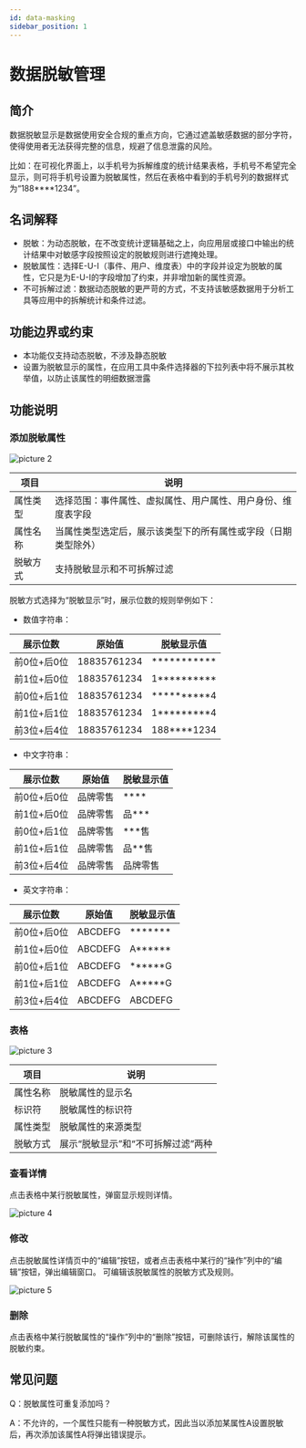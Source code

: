 ```yaml
---
id: data-masking
sidebar_position: 1
---
```


# 数据脱敏管理

## 简介[](#jian-jie)

数据脱敏显示是数据使用安全合规的重点方向，它通过遮盖敏感数据的部分字符，使得使用者无法获得完整的信息，规避了信息泄露的风险。

比如：在可视化界面上，以手机号为拆解维度的统计结果表格，手机号不希望完全显示，则可将手机号设置为脱敏属性，然后在表格中看到的手机号列的数据样式为“188****1234”。

## 名词解释[](#ming-ci-jie-shi)

- 脱敏：为动态脱敏，在不改变统计逻辑基础之上，向应用层或接口中输出的统计结果中对敏感字段按照设定的脱敏规则进行遮掩处理。
- 脱敏属性：选择E-U-I（事件、用户、维度表）中的字段并设定为脱敏的属性，它只是为E-U-I的字段增加了约束，并非增加新的属性资源。
- 不可拆解过滤：数据动态脱敏的更严苛的方式，不支持该敏感数据用于分析工具等应用中的拆解统计和条件过滤。

## 功能边界或约束[](#gong-neng-bian-jie-huo-yue-shu)

- 本功能仅支持动态脱敏，不涉及静态脱敏
- 设置为脱敏显示的属性，在应用工具中条件选择器的下拉列表中将不展示其枚举值，以防止该属性的明细数据泄露

## 功能说明[](#gong-neng-shuo-ming)

### 添加脱敏属性[](#tian-jia-tuo-min-shu-xing)
![picture 2](/img/6fbf2d983a6bd9d727c454cf45ad5fa4a7b6c09ada712a584e0874eab23a1353_pic_1671707286243_2022-12-22.png)  

| 项目  | 说明  |
| --- | --- |
| 属性类型 | 选择范围：事件属性、虚拟属性、用户属性、用户身份、维度表字段 |
| 属性名称 | 当属性类型选定后，展示该类型下的所有属性或字段（日期类型除外） |
| 脱敏方式 | 支持脱敏显示和不可拆解过滤 |

脱敏方式选择为“脱敏显示”时，展示位数的规则举例如下：

- 数值字符串：

| 展示位数  | 原始值  | 脱敏显示值 |
| --- | --- | --- |
| 前0位+后0位 | 18835761234 | *********** |
| 前1位+后0位 | 18835761234 | 1********** |
| 前0位+后1位 | 18835761234 | **********4 |
| 前1位+后1位 | 18835761234 | 1*********4 |
| 前3位+后4位 | 18835761234 | 188****1234 |

- 中文字符串：

| 展示位数  | 原始值  | 脱敏显示值 |
| --- | --- | --- |
| 前0位+后0位 | 品牌零售 | **** |
| 前1位+后0位 | 品牌零售 | 品*** |
| 前0位+后1位 | 品牌零售 | ***售 |
| 前1位+后1位 | 品牌零售 | 品**售 |
| 前3位+后4位 | 品牌零售 | 品牌零售 |

- 英文字符串：

| 展示位数  | 原始值  | 脱敏显示值 |
| --- | --- | --- |
| 前0位+后0位 | ABCDEFG | ******* |
| 前1位+后0位 | ABCDEFG | A****** |
| 前0位+后1位 | ABCDEFG | ******G |
| 前1位+后1位 | ABCDEFG | A*****G |
| 前3位+后4位 | ABCDEFG | ABCDEFG |

### 表格

![picture 3](/img/819df0fe54e34c7f846868d4471dcd133247fd01725ac7322d054254e77f4ab2_pic_1671707910278_2022-12-22.png)  

| 项目  | 说明  |
| --- | --- |
| 属性名称 | 脱敏属性的显示名 |
| 标识符 | 脱敏属性的标识符 |
| 属性类型 | 脱敏属性的来源类型 |
| 脱敏方式 | 展示“脱敏显示”和“不可拆解过滤”两种 |

### 查看详情

点击表格中某行脱敏属性，弹窗显示规则详情。

![picture 4](/img/eca45a6cf3fb4863a3e0b0d33de8fde294d562bd43ce62b4ca48a07a2c6da895_pic_1671708024172_2022-12-22.png)  

### 修改

点击脱敏属性详情页中的“编辑”按钮，或者点击表格中某行的“操作”列中的“编辑”按钮，弹出编辑窗口。
可编辑该脱敏属性的脱敏方式及规则。

![picture 5](/img/e3df8371ed46cb16c212bcddaa49c83b974723d7e7d0ee4120f7fe26699550f1_pic_1671708065334_2022-12-22.png)  

### 删除

点击表格中某行脱敏属性的“操作”列中的“删除”按钮，可删除该行，解除该属性的脱敏约束。

## 常见问题

Q：脱敏属性可重复添加吗？

A：不允许的，一个属性只能有一种脱敏方式，因此当以添加某属性A设置脱敏后，再次添加该属性A将弹出错误提示。

